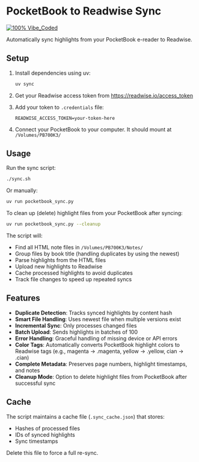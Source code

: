 # PocketBook to Readwise Sync

[![100% Vibe_Coded](https://img.shields.io/badge/100%25-Vibe_Coded-ff69b4?style=for-the-badge&logo=claude&logoColor=white)](https://github.com/trieloff/pocketbook-readwise)

Automatically sync highlights from your PocketBook e-reader to Readwise.

## Setup

1. Install dependencies using uv:
   ```bash
   uv sync
   ```

2. Get your Readwise access token from https://readwise.io/access_token

3. Add your token to `.credentials` file:
   ```
   READWISE_ACCESS_TOKEN=your-token-here
   ```

4. Connect your PocketBook to your computer. It should mount at `/Volumes/PB700K3/`

## Usage

Run the sync script:
```bash
./sync.sh
```

Or manually:
```bash
uv run pocketbook_sync.py
```

To clean up (delete) highlight files from your PocketBook after syncing:
```bash
uv run pocketbook_sync.py --cleanup
```

The script will:
- Find all HTML note files in `/Volumes/PB700K3/Notes/`
- Group files by book title (handling duplicates by using the newest)
- Parse highlights from the HTML files
- Upload new highlights to Readwise
- Cache processed highlights to avoid duplicates
- Track file changes to speed up repeated syncs

## Features

- **Duplicate Detection**: Tracks synced highlights by content hash
- **Smart File Handling**: Uses newest file when multiple versions exist
- **Incremental Sync**: Only processes changed files
- **Batch Upload**: Sends highlights in batches of 100
- **Error Handling**: Graceful handling of missing device or API errors
- **Color Tags**: Automatically converts PocketBook highlight colors to Readwise tags (e.g., magenta → .magenta, yellow → .yellow, cian → .cian)
- **Complete Metadata**: Preserves page numbers, highlight timestamps, and notes
- **Cleanup Mode**: Option to delete highlight files from PocketBook after successful sync

## Cache

The script maintains a cache file (`.sync_cache.json`) that stores:
- Hashes of processed files
- IDs of synced highlights
- Sync timestamps

Delete this file to force a full re-sync.